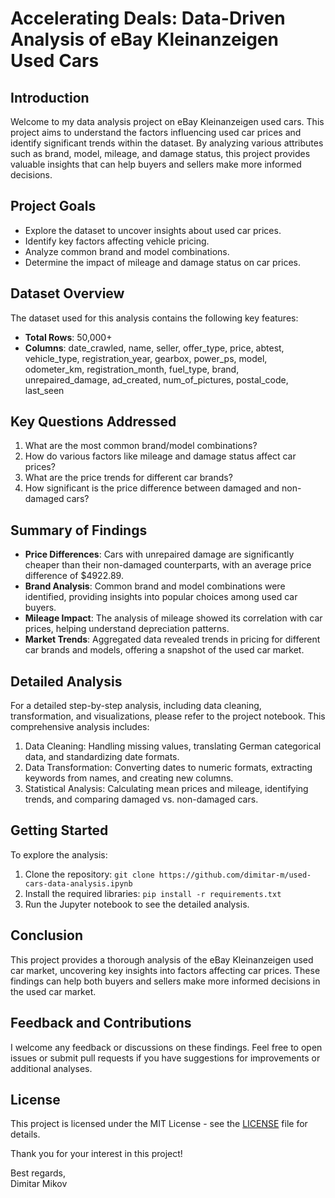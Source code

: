 # Accelerating Deals: Data-Driven Analysis of eBay Kleinanzeigen Used Cars

## Introduction

Welcome to my data analysis project on eBay Kleinanzeigen used cars. This project aims to understand the factors influencing used car prices and identify significant trends within the dataset. By analyzing various attributes such as brand, model, mileage, and damage status, this project provides valuable insights that can help buyers and sellers make more informed decisions.

## Project Goals

- Explore the dataset to uncover insights about used car prices.
- Identify key factors affecting vehicle pricing.
- Analyze common brand and model combinations.
- Determine the impact of mileage and damage status on car prices.

## Dataset Overview

The dataset used for this analysis contains the following key features:
- **Total Rows**: 50,000+
- **Columns**: date_crawled, name, seller, offer_type, price, abtest, vehicle_type, registration_year, gearbox, power_ps, model, odometer_km, registration_month, fuel_type, brand, unrepaired_damage, ad_created, num_of_pictures, postal_code, last_seen

## Key Questions Addressed

1. What are the most common brand/model combinations?
2. How do various factors like mileage and damage status affect car prices?
3. What are the price trends for different car brands?
4. How significant is the price difference between damaged and non-damaged cars?

## Summary of Findings

- **Price Differences**: Cars with unrepaired damage are significantly cheaper than their non-damaged counterparts, with an average price difference of $4922.89.
- **Brand Analysis**: Common brand and model combinations were identified, providing insights into popular choices among used car buyers.
- **Mileage Impact**: The analysis of mileage showed its correlation with car prices, helping understand depreciation patterns.
- **Market Trends**: Aggregated data revealed trends in pricing for different car brands and models, offering a snapshot of the used car market.

## Detailed Analysis

For a detailed step-by-step analysis, including data cleaning, transformation, and visualizations, please refer to the project notebook. This comprehensive analysis includes:

1. Data Cleaning: Handling missing values, translating German categorical data, and standardizing date formats.
2. Data Transformation: Converting dates to numeric formats, extracting keywords from names, and creating new columns.
3. Statistical Analysis: Calculating mean prices and mileage, identifying trends, and comparing damaged vs. non-damaged cars.

## Getting Started

To explore the analysis:

1. Clone the repository: `git clone https://github.com/dimitar-m/used-cars-data-analysis.ipynb`
2. Install the required libraries: `pip install -r requirements.txt`
3. Run the Jupyter notebook to see the detailed analysis.

## Conclusion

This project provides a thorough analysis of the eBay Kleinanzeigen used car market, uncovering key insights into factors affecting car prices. These findings can help both buyers and sellers make more informed decisions in the used car market.

## Feedback and Contributions

I welcome any feedback or discussions on these findings. Feel free to open issues or submit pull requests if you have suggestions for improvements or additional analyses.

## License

This project is licensed under the MIT License - see the [LICENSE](LICENSE) file for details.

Thank you for your interest in this project!

Best regards,  
Dimitar Mikov
